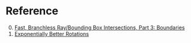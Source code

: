 # Reference

0. [Fast, Branchless Ray/Bounding Box Intersections, Part 3: Boundaries](https://tavianator.com/2022/ray_box_boundary.html)
0. [Exponentially Better Rotations](https://thenumbat.github.io/Exponential-Rotations/)

